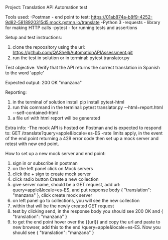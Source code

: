Project:
Translation API Automation test

Tools used:
-Postman - end point to test: https://01ab874a-b8f9-4252-9d82-5818920315d5.mock.pstmn.io/translate
-Python 3
-requests - library for making HTTP calls
-pytest - for running tests and assertions

Setup and test instructions: 
1. clone the repoository using the url: https://github.com/QAShell/AutomationAPIAssessment.git
2. run the test in solution or in terminal: pytest translator.py

Test objective:
Verify that the API returns the correct translation in Spanish to the word 'apple'

Expected output:
200 OK
"manzana"

Reporting:
1. in the terminal of solution install pip install pytest-html
2. run this command in the terminal: pytest translator.py --html=report.html --self-contained-html
3. a file url with html report will be generated

Extra info:
-The mock API is hosted on Postman and is expected to respond to:
GET /translate?query=apple&locale=es-ES
-rate limits apply, in the event of the end point returning a 429 error code then set up a mock server and retest with new end point. 

How to set up a new mock server and end point:
1. sign in or subscribe in postman
2. on the left panel click on Mock servers
3. click the + sign to create mock server
4. click radio button Create a new collection
5. give server name, should be a GET request, add url: query=apple&locale=es-ES, and put response body { "translation": "manzana" }, click create mock server
6. on left panel go to collections, you will see the new collection
7. within that will be the newly created GET request
8. test by clicking send, in the response body you should see 200 OK and { "translation": "manzana" }
9. to get the end point hover over the {{url}} and copy the url and paste to new browser, add this to the end /query=apple&locale=es-ES. Now you should see { "translation": "manzana" }
